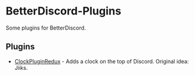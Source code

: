 # BetterDiscord-Plugins

Some plugins for BetterDiscord.

## Plugins
 - [ClockPluginRedux](https://github.com/NightWolf1038/BetterDiscord-Plugins/tree/master/ClockPluginRedux) - Adds a clock on the top of Discord. Original idea: Jiiks.
